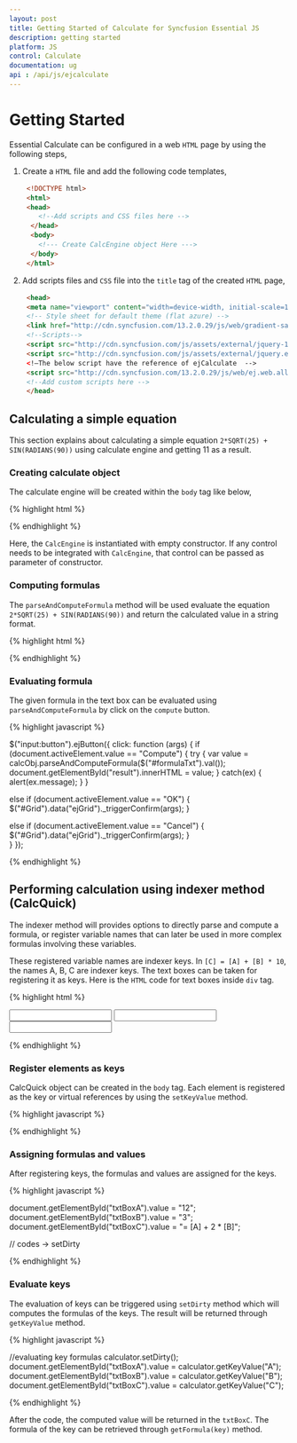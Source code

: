 ```yaml
---
layout: post
title: Getting Started of Calculate for Syncfusion Essential JS
description: getting started 
platform: JS
control: Calculate
documentation: ug
api : /api/js/ejcalculate
---
```


# Getting Started 

Essential Calculate can be configured in a web `HTML` page by using the following steps,

1. Create a `HTML` file and add the following code templates,

   ~~~ html 
    <!DOCTYPE html>
    <html>
    <head>
       <!--Add scripts and CSS files here -->
     </head>
     <body>
       <!--- Create CalcEngine object Here --->
     </body>
    </html>
   ~~~


2. Add scripts files and `CSS` file into the `title` tag of the created `HTML` page,

   ~~~ html
    <head>
    <meta name="viewport" content="width=device-width, initial-scale=1.0" charset="utf-8" />
    <!-- Style sheet for default theme (flat azure) -->
    <link href="http://cdn.syncfusion.com/13.2.0.29/js/web/gradient-saffron-dark/ej.web.all.min.css" rel="stylesheet" />
    <!--Scripts-->
    <script src="http://cdn.syncfusion.com/js/assets/external/jquery-1.10.2.min.js"></script>
    <script src="http://cdn.syncfusion.com/js/assets/external/jquery.easing.1.3.min.js"></script>
    <!—The below script have the reference of ejCalculate  -->
    <script src="http://cdn.syncfusion.com/13.2.0.29/js/web/ej.web.all.min.js"></script>
    <!--Add custom scripts here -->
    </head>
   ~~~


## Calculating a simple equation

This section explains about calculating a simple equation `2*SQRT(25) + SIN(RADIANS(90))` using calculate engine and getting 11 as a result.



### Creating calculate object

The calculate engine will be created within the `body` tag like below,

{% highlight html %}

<body>

<script type="text/javascript">
   <!--- Create CalcEngine object Here --->
var calcObj = new CalcEngine();
   <!--- compute formula code --->
</script>
 </body>

{% endhighlight %}

Here, the `CalcEngine` is instantiated with empty constructor. If any control needs to be integrated with `CalcEngine`, that control can be passed as parameter of constructor. 



### Computing formulas

The `parseAndComputeFormula` method will be used evaluate the equation `2*SQRT(25) + SIN(RADIANS(90))` and return the calculated value in a string format.

{% highlight html %}

<body>
<script type="text/javascript">
   <!--- code after CalcEngine object --->
var result= calcObj.parseAndComputeFormula("2*SQRT(25)+SIN(RADIANS(90))); 
 </body>

{% endhighlight %}

## Performing calculation with sheet

Any grid can be registered as a worksheet. When an equation have cell references `=SUM(A1:A8)` as a part, the source grid can be integrated into `CalcEngine` and registered as worksheet. 

![](Getting-Started-images/Getting-Started_img1.png)

The `HTML` codes templates and scripts which is described above can be used before registering the grid. After that, the needed text boxes and labels are coded with the `Body` tag.

{% highlight html %}

<div class="row">

<!--- text box for entering formula --->
<div class="tdcls">
      <input id="formulaTxt" class="e-ejinputtext" type="text" value="" />
    </div>
</div>
<!--- compute button --->
<div class="row">
    <div class="col-md-3">
        <input type="button" value="Compute" />
    </div>
</div>
<!--- for result --->
<div class="row" id="result">
    <div class="tempcalcBox">
    </div>
</div>

{% endhighlight %}

The classes defined in the `div` tag are `css` style. Those code are as follows,

{% highlight css %}

<style type="text/css" class="cssStyles">   

        .calcBox
        {
            margin-left: 5px;
            margin-top: 5px;
            height : auto;
        }

         .tempcalcBox
        {
            margin-left: 5px;
            margin-top: 5px;
            height : 10px;
        }

         .formulaTxt
         {
             width: 100%;
         }

        .tdcls {
            width: 100%;
        }
</style>

{% endhighlight %}

Then, the data for the grid can be populated for using it as cell references while using formulas. 

And, the grid will be configured with `dataSource`.

{% highlight javascript %}

<script type="text/javascript">

        $(function () {

        var griddata = [{ serialNumber: 1, a: 6, b: 58, c: 35, d: 0.01, e: "7/18/2011 7:45:05 AM", f: 7500, g:-120000 },
        { serialNumber: 2, a: 10, b: 11, c: 25, d: 6, e: 1, f: 4, g:39000 },
        { serialNumber: 3, a: 0.5, b: 10, c: 23, d: 4, e: 4, f: 3.5, g:30000 },
        { serialNumber: 4, a: 0.75, b: 45.35, c: 47.65, d: 0.06, e: 8, f: 1.2, g:21000 },
        { serialNumber: 5, a: 0.05, b: 17.56, c: 18.44, d: 10, e: 20, f: 0.908789, g:37000 },
        { serialNumber: 6, a: 2.5, b: 16.09, c: 16.91, d: -200, e: 10, f: 40, g:46000 },
        { serialNumber: 7, a: 50, b: 2400, c: 15.20, d: -500, e: 3, f: 1.5, g:0.1 },
        { serialNumber: 8, a: 0.09, b: 300, c: 6, d: 0.068094, e: 8000, f: 10, g:0.12 },
        { serialNumber: 9, a: 30, b: 10, c: 4, d: 0.01, e: "FLUId:FLOW", f: 2, g:42 },
        { serialNumber: 10, a: 125000, b: "STREET", c: -200, d: 2, e: "$1000", f: 2000, g:122}]

var element = $("#Grid");
element.ejGrid({
   dataSource: griddata,
   editSettings:{allowEditing: true, 
        allowAdding: true, 
editMode: ej.Grid.EditMode.Batch,
},
columns: [
 { field: "serialNumber", headerText: "serialNumber", isPrimaryKey: true, visible: false },
 { field: "a", headerText: "A", type: "string" },
 { field: "b", headerText: "B", type: "string" },
 { field: "c", headerText: "C", type: "string" },
 { field: "d", headerText: "D", type: "string" },
 { field: "e", headerText: "E", type: "string" },
 { field: "f", headerText: "F", type: "string" },
 { field: "g", headerText: "G", type: "string" }
        ],
toolbarSettings: { showToolbar: true, 
              toolbarItems: ['update', 'cancel'] },
            });

{% endhighlight %}


### Registering a grid

A grid can be integrated into `CalcEngine` by passing it through constructor. Similarly, the grid can be registered as a worksheet for identifying the cell references. 

{% highlight html %}

<body>
<script type="text/javascript">
   <!--- Create CalcEngine object Here --->
var calcObj = new CalcEngine($("#Grid"));
calcObj.setUseDependencies(true);
calcObj.registerGridAsSheet("Sheet1", $("#Grid"), "0");
calcObj.cell = "G10";

calcObj.addNamedRange("SUMRANGE", "Sheet1!$B$1:$B$3")

calcObj.addNamedRange("FIRSTCELL", "Sheet1!A1")
<!--- other codes --->
 </body>

{% endhighlight %}

Here the dependencies can be enabled by setting `UseDependencies` property to true. Also, named ranges can be added to simplify the formula.

### Transfer the grid data to cell references

The methods `SetValueRowCol` and `GetValueRowCol` act as intermediate to transfer the data between CalcEngine and the Grid. These code can be written after sheet has been registered into CalcEngine.

{% highlight javascript %}

<script type="text/javascript">
<!--- other codes --->
calcObj.getValueRowCol = function (sheetID,row, col) {
            var gridData = $("#Grid").data("ejGrid");
            var rowData = $("#Grid").data("ejGrid").model.dataSource[Number(row) - 1];
            if (gridData.batchChanges.changed.length > 0) {
                for (var i in gridData.batchChanges.changed) {
                    if (gridData.batchChanges.changed[i].serialNumber == rowData.serialNumber) {
                        rowData = gridData.batchChanges.changed[i];
                        break;
                    }
                }
            }
            var data = "";
            switch (col) {
                case 1:
                    data = rowData.a;
                    break;
                case 2:
                    data = rowData.b;
                    break;
                case 3:
                    data = rowData.c;
                    break;
                case 4:
                    data = rowData.d;
                    break;
                case 5:
                    data = rowData.e;
                    break;
                case 6:
                    data = rowData.f;
                    break;
                case 7:
                    data = rowData.g;
                    break;
                default:
                    data = "";
                    break;
            }
            return data;
        }

{% endhighlight %}

Here is the code for `setValueRowCol`,

{% highlight js%}

calcObj.setValueRowCol = function (sheetID, value, row, col) {
            //var rowData = grid.model.currentViewData[Number(row) - 1];
            var rowData = $("#Grid").data("ejGrid").model.dataSource[Number(row) - 1];
            var data = "";
            switch (col) {
                case 1:
                    rowData.a = value;
                    break;
                case 2:
                    rowData.b = value;
                    break;
                case 3:
                    rowData.c = value;
                    break;
                case 4:
                    rowData.d = value;
                    break;
                case 5:
                    rowData.e = value;
                    break;
                case 6:
                    rowData.f = value;
                    break;
                case 7:
                    rowData.g = value;
                    break;
                default:
                    break;
            }
        }

</script>

{% endhighlight %}

### Evaluating formula

The given formula in the text box can be evaluated using `parseAndComputeFormula` by click on the `compute` button.

{% highlight javascript %}

$("input:button").ejButton({
click: function (args) {
if (document.activeElement.value == "Compute") {
try
{
    var value = calcObj.parseAndComputeFormula($("#formulaTxt").val());     document.getElementById("result").innerHTML = value;
}
catch(ex)
{
	alert(ex.message);
}
}
<!--- grid’s Ok icon code --->
else if (document.activeElement.value == "OK") {
$("#Grid").data("ejGrid")._triggerConfirm(args);
}
<!--- grids’s Cancel icon code --->                 
else if (document.activeElement.value == "Cancel") {  $("#Grid").data("ejGrid")._triggerConfirm(args);  }               
}
});

{% endhighlight %}

## Performing calculation using indexer method (CalcQuick)

The indexer method will provides options to directly parse and compute a formula, or register variable names that can later be used in more complex formulas involving these variables.



These registered variable names are indexer keys. In `[C] = [A] + [B] * 10`, the names A, B, C are indexer keys. The text boxes can be taken for registering it as keys. Here is the `HTML` code for text boxes inside `div` tag.

{% highlight html %}

<div>

 <input type="text" id="txtBoxA" />
 
 <input type="text" id="txtBoxB" />
 
 <input type="text" id="txtBoxC" />

</div>

{% endhighlight %}

### Register elements as keys

CalcQuick object can be created in the `body` tag. Each element is registered as the key or virtual references by using the `setKeyValue` method.


{% highlight javascript %}

<script type="text/javascript">

 // … other codes
 var calculator = new CalcQuick();
 calculator.setKeyValue("A", document.getElementById("txtBoxA").value);
 calculator.setKeyValue("B", document.getElementById("txtBoxB").value);
 calculator.setKeyValue("C", document.getElementById("txtBoxC").value);

// .. other codes.

</script>

{% endhighlight %}

### Assigning formulas and values

After registering keys, the formulas and values are assigned for the keys.

{% highlight javascript %}

document.getElementById("txtBoxA").value = "12"; 
document.getElementById("txtBoxB").value = "3"; 
document.getElementById("txtBoxC").value = "= [A] + 2 * [B]"; 

// codes -> setDirty

{% endhighlight %}

### Evaluate keys

The evaluation of keys can be triggered using `setDirty` method which will computes the formulas of the keys. The result will be returned through `getKeyValue` method.

{% highlight javascript %}

//evaluating key formulas
calculator.setDirty(); 
document.getElementById("txtBoxA").value = calculator.getKeyValue("A"); 
document.getElementById("txtBoxB").value = calculator.getKeyValue("B"); 
document.getElementById("txtBoxC").value = calculator.getKeyValue("C");

{% endhighlight %}



After the code, the computed value will be returned in the `txtBoxC`. The formula of the key can be retrieved through `getFormula(key)` method.

